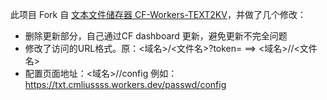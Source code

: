 此项目 Fork 自 [文本文件储存器 CF-Workers-TEXT2KV](https://github.com/cmliu/CF-Workers-TEXT2KV)，并做了几个修改：
- 删除更新部分，自己通过CF dashboard 更新，避免更新不完全问题
- 修改了访问的URL格式。原：<域名>/<文件名>?token=<token> ==> <域名>/<token>/<文件名>
- 配置页面地址：<域名>/<token>/config  例如：https://txt.cmliussss.workers.dev/passwd/config
